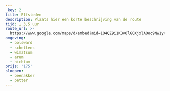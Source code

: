 ```yaml
---
_key: 2
title: Elfsteden
description: Plaats hier een korte beschrijving van de route
tijd: ± 3,5 uur
route_url: >-
  https://www.google.com/maps/d/embed?mid=1O4QZ9i1KQvOlGOXjxlAOoc9Nw1yxI29K&amp;z=12
omgeving:
  - bolsward
  - schettens
  - wimatsum
  - arum
  - hichtum
prijs: '175'
sloepen:
  - beenakker
  - petter
---
```

